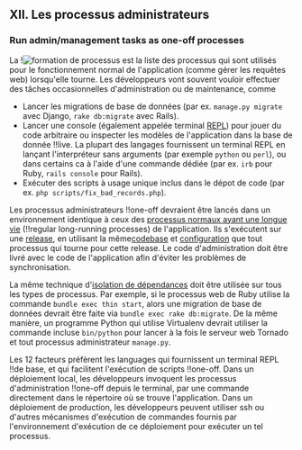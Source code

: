 ## XII. Les processus administrateurs
### Run admin/management tasks as one-off processes

La !![formation de processus](./concurrency) est la liste des processus qui sont utilisés pour le fonctionnement normal de l'application (comme gérer les requêtes web) lorsqu'elle tourne. Les développeurs vont souvent vouloir effectuer des tâches occasionnelles d'administration ou de maintenance, comme

* Lancer les migrations de base de données (par ex. `manage.py migrate` avec Django, `rake db:migrate` avec Rails).
* Lancer une console (également appelée terminal [REPL](http://en.wikipedia.org/wiki/Read-eval-print_loop)) pour jouer du code arbitraire ou inspecter les modèles de l'application dans la base de donnée !!live. La plupart des langages fournissent un terminal REPL en lançant l'interpréteur sans arguments (par exemple `python` ou `perl`), ou dans certains ca à l'aide d'une commande dédiée (par ex. `irb` pour Ruby, `rails console` pour Rails).
* Exécuter des scripts à usage unique inclus dans le dépot de code (par ex. `php scripts/fix_bad_records.php`).

Les processus administrateurs !!one-off devraient être lancés dans un environnement identique à ceux des [processus normaux ayant une longue vie](./processes) (!!regular long-running processes) de l'application. Ils s'exécutent sur une [release](./build-release-run), en utilisant la même[codebase](./codebase) et [configuration](./config) que tout processus qui tourne pour cette release. Le code d'administration doit être livré avec le code de l'application afin d'éviter les problèmes de synchronisation.

La même technique d'[isolation de dépendances](./dependencies) doit être utilisée sur tous les types de processus. Par exemple, si le processus web de Ruby utilise la commande `bundle exec thin start`, alors une migration de base de données devrait être faite via `bundle exec rake db:migrate`. De la même manière, un programme Python qui utilise Virtualenv devrait utiliser la commande incluse `bin/python` pour lancer à la fois le serveur web Tornado et tout processus administrateur `manage.py`.

Les 12 facteurs préfèrent les languages qui fournissent un terminal REPL !!de base, et qui facilitent l'exécution de scripts !!one-off. Dans un déploiement local, les développeurs invoquent les processus d'administration !!one-off depuis le terminal, par une commande directement dans le répertoire où se trouve l'application. Dans un déploiement de production, les développeurs peuvent utiliser ssh ou d'autres mécanismes d'exécution de commandes fournis par l'environnement d'exécution de ce déploiement pour exécuter un tel processus.